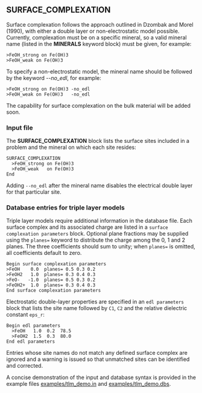 ## SURFACE_COMPLEXATION

Surface complexation follows the approach outlined in Dzombak and Morel
(1990), with either a double layer or non-electrostatic model possible.
Currently, complexation must be on a specific mineral, so a valid
mineral name (listed in the **MINERALS** keyword block) must be given,
for example:

    >FeOH_strong on Fe(OH)3
    >FeOH_weak on Fe(OH)3

To specify a non-electrostatic model, the mineral name should be
followed by the keyword *--no_edl*, for example:

    >FeOH_strong on Fe(OH)3 -no_edl
    >FeOH_weak on Fe(OH)3   -no_edl

The capability for surface complexation on the bulk material will be
added soon.

### Input file

The **SURFACE_COMPLEXATION** block lists the surface sites included in a
problem and the mineral on which each site resides:

```
SURFACE_COMPLEXATION
  >FeOH_strong on Fe(OH)3
  >FeOH_weak   on Fe(OH)3
End
```

Adding ``--no_edl`` after the mineral name disables the electrical double
layer for that particular site.

### Database entries for triple layer models

Triple layer models require additional information in the database file.
Each surface complex and its associated charge are listed in a
``surface complexation parameters`` block.  Optional plane fractions may
be supplied using the ``planes=`` keyword to distribute the charge among
the 0, 1 and 2 planes.  The three coefficients should sum to unity; when
``planes=`` is omitted, all coefficients default to zero.

```
Begin surface complexation parameters
>FeOH    0.0  planes= 0.5 0.3 0.2
>FeOH2   1.0  planes= 0.3 0.4 0.3
>FeO-   -1.0  planes= 0.5 0.3 0.2
>FeOH2+  1.0  planes= 0.3 0.4 0.3
End surface complexation parameters
```

Electrostatic double-layer properties are specified in an ``edl
parameters`` block that lists the site name followed by ``C1``, ``C2`` and
the relative dielectric constant ``eps_r``:

```
Begin edl parameters
  >FeOH   1.0  0.2  78.5
  >FeOH2  1.5  0.3  80.0
End edl parameters
```

Entries whose site names do not match any defined surface complex are
ignored and a warning is issued so that unmatched sites can be identified
and corrected.

A concise demonstration of the input and database syntax is provided in
the example files
[examples/tlm_demo.in](../../examples/tlm_demo.in) and
[examples/tlm_demo.dbs](../../examples/tlm_demo.dbs).
